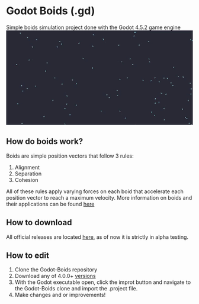 # Godot Boids (.gd)
Simple boids simulation project done with the Godot 4.5.2 game engine
![Game](Docs/demonstration.gif)
## How do boids work?
Boids are simple position vectors that follow 3 rules:
1. Alignment
2. Separation
3. Cohesion

All of these rules apply varying forces on each boid that accelerate each position vector to reach a maximum velocity.
More information on boids and their applications can be found [here](http://www.red3d.com/cwr/boids/)
## How to download
All official releases are located [here](https://github.com/cornball24/Godot-Boids/tags), as of now it is strictly in alpha testing.
## How to edit
1. Clone the Godot-Boids repository
2. Download any of 4.0.0+ [versions](https://github.com/godotengine/godot-cpp/issues/874)
3. With the Godot executable open, click the improt button and navigate to the Godot-Boids clone and import the .project file.
4. Make changes and or improvements!
